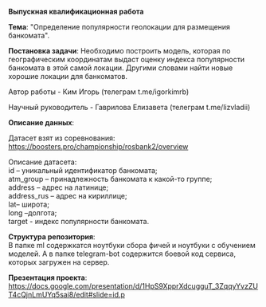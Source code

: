 **Выпускная квалификационная работа**

**Тема**: "Определение популярности геолокации для размещения банкомата".

**Постановка задачи**: Необходимо построить модель, которая по географическим координатам выдаст оценку индекса популярности банкомата в этой самой локации. Другими словами найти новые хорошие локации для банкоматов.

Автор работы - Ким Игорь (телеграм t.me/igorkimrb)

Научный руководитель - Гаврилова Елизавета (телеграм t.me/lizvladii)

**Описание данных**:

Датасет взят из соревнования: https://boosters.pro/championship/rosbank2/overview

Описание датасета:</br>
id – уникальный идентификатор банкомата;</br>
atm_group – принадлежность банкомата к какой-то группе;</br>
address – адрес на латинице;</br>
address_rus – адрес на кириллице;</br>
lat– широта;</br>
long –долгота;</br>
target -  индекс популярности банкомата.

**Структура репозитория**:</br>
В папке ml содержкатся ноутбуки сбора фичей и ноутбуки с обучением моделей.
А в папке telegram-bot содержится боевой код сервиса, которых загружен на сервер.


**Презентация проекта**:</br>
https://docs.google.com/presentation/d/1HpS9XpprXdcugguT_3ZqqyYvzZUT4cQjnLmUYq5sai8/edit#slide=id.p


